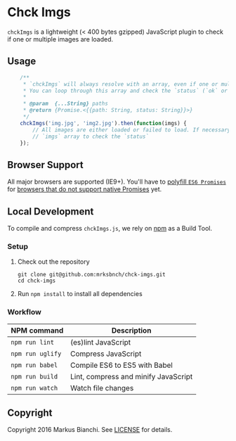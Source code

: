 # Chck Imgs
`chckImgs` is a lightweight (< 400 bytes gzipped) JavaScript plugin to check if one or multiple images are loaded.

## Usage
```javascript
    /**
     * `chckImgs` will always resolve with an array, even if one or multiple images failed to load.
     * You can loop through this array and check the `status` (`ok` or `error`) for each image
     *
     * @param  {...String} paths
     * @return {Promise.<{{path: String, status: String}}>}
     */
    chckImgs('img.jpg', 'img2.jpg').then(function(imgs) {
        // All images are either loaded or failed to load. If necessary, you can loop over the
        // `imgs` array to check the `status`
    });
```

## Browser Support
All major browsers are supported (IE9+). You'll have to [polyfill `ES6 Promises`](https://github.com/taylorhakes/promise-polyfill) for [browsers that do not support native Promises](http://caniuse.com/#feat=promises) yet.

## Local Development
To compile and compress `chckImgs.js`, we rely on [npm](https://www.npmjs.com/) as a Build Tool.

### Setup
1. Check out the repository

    ```shell
    git clone git@github.com:mrksbnch/chck-imgs.git
    cd chck-imgs
    ```

2. Run `npm install` to install all dependencies

### Workflow
| NPM command                   | Description                                                      |
| ----------------------------- | ---------------------------------------------------------------- |
| `npm run lint`                | (es)lint JavaScript                                              |
| `npm run uglify`              | Compress JavaScript                                              |
| `npm run babel`               | Compile ES6 to ES5 with Babel                                    |
| `npm run build`               | Lint, compress and minify JavaScript                             |
| `npm run watch`               | Watch file changes                                               |

## Copyright
Copyright 2016 Markus Bianchi. See [LICENSE](https://github.com/mrksbnch/chck-imgs/blob/master/LICENSE.md) for details.
